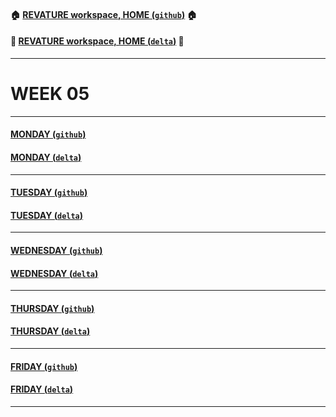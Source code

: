 #### :house: [REVATURE workspace, HOME (`github`)](https://github.com/joedonline/REVATURE__workspace)  :house:
#### :house_with_garden: [REVATURE workspace, HOME (`delta`)](https://github.com/deltachannel/REVATURE__workspace) :house_with_garden:
---
# WEEK 05

---
#### [MONDAY (`github`)](https://github.com/joedonline/REVATURE__workspace/tree/master/WEEK__nn/__01_MONDAY)
#### [MONDAY (`delta`)](https://github.com/deltachannel/REVATURE__workspace/tree/master/WEEK__nn/__01_MONDAY)

---
#### [TUESDAY (`github`)](https://github.com/joedonline/REVATURE__workspace/tree/master/WEEK__02/__02_TUESDAY)
#### [TUESDAY (`delta`)](https://github.com/deltachannel/REVATURE__workspace/tree/master/WEEK__02/__02_TUESDAY)

---
#### [WEDNESDAY (`github`)](https://github.com/joedonline/REVATURE__workspace/tree/master/WEEK__03/__03_WEDNESDAY)
#### [WEDNESDAY (`delta`)](https://github.com/deltachannel/REVATURE__workspace/tree/master/WEEK__03/__03_WEDNESDAY)

---
#### [THURSDAY (`github`)](https://github.com/joedonline/REVATURE__workspace/tree/master/WEEK__nn/__04_THURSDAY)
#### [THURSDAY (`delta`)](https://github.com/deltachannel/REVATURE__workspace/tree/master/WEEK__nn/__04_THURSDAY)

---
#### [FRIDAY (`github`)](https://github.com/joedonline/REVATURE__workspace/tree/master/WEEK__05/__05_FRIDAY)
#### [FRIDAY (`delta`)](https://github.com/deltachannel/REVATURE__workspace/tree/master/WEEK__05/__05_FRIDAY)

---
